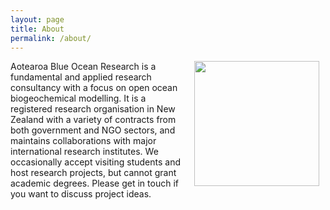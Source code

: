```yaml
---
layout: page
title: About
permalink: /about/
---
```

<img hspace="10" align="right" width="200" src="https://karinkvale.github.io/IMG_0697.jpeg">

Aotearoa Blue Ocean Research is a fundamental and applied research consultancy with a focus on open ocean biogeochemical modelling. It is a registered research organisation in New Zealand with a variety of contracts from both government and NGO sectors, and maintains collaborations with major international research institutes. We occasionally accept visiting students and host research projects, but cannot grant academic degrees. Please get in touch if you want to discuss project ideas.

